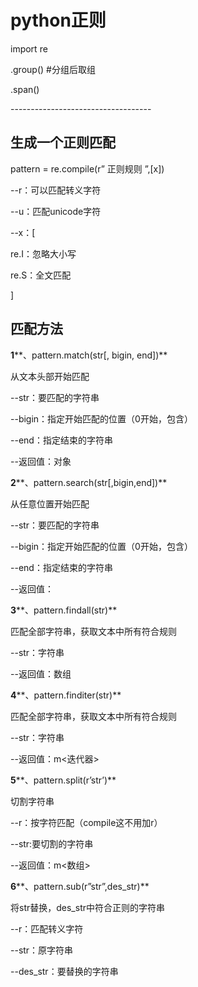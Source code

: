 # python正则

import re

.group() #分组后取组

.span()

\-----------------------------------

## 生成一个正则匹配

pattern = re.compile(r” 正则规则 ”,[x])

--r：可以匹配转义字符

--u：匹配unicode字符

--x：[

re.I：忽略大小写

re.S：全文匹配

]

## 匹配方法

**1****、pattern.match(str[, bigin, end])**

从文本头部开始匹配

--str：要匹配的字符串

--bigin：指定开始匹配的位置（0开始，包含）

--end：指定结束的字符串

--返回值：对象

 

**2****、pattern.search(str[,bigin,end])**

从任意位置开始匹配

--str：要匹配的字符串

--bigin：指定开始匹配的位置（0开始，包含）

--end：指定结束的字符串

--返回值：

 

**3****、pattern.findall(str)**

匹配全部字符串，获取文本中所有符合规则

--str：字符串

--返回值：数组

 

**4****、pattern.finditer(str)**

匹配全部字符串，获取文本中所有符合规则

--str：字符串

--返回值：m<迭代器>

 

**5****、pattern.split(r’str’)**

切割字符串

--r：按字符匹配（compile这不用加r）

--str:要切割的字符串

--返回值：m<数组>

 

**6****、pattern.sub(r”str”,des_str)**

将str替换，des_str中符合正则的字符串

--r：匹配转义字符

--str：原字符串

--des_str：要替换的字符串

 